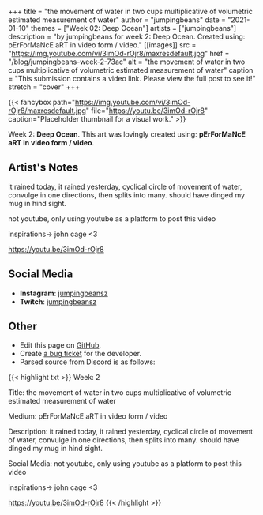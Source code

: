 +++
title =       "the movement of water in two cups multiplicative of volumetric estimated measurement of water"
author =      "jumpingbeans"
date =        "2021-01-10"
themes =      ["Week 02: Deep Ocean"]
artists =     ["jumpingbeans"]
description = "by jumpingbeans for week 2: Deep Ocean. Created using: pErForMaNcE aRT in video form / video."
[[images]]
      src = "https://img.youtube.com/vi/3imOd-rOjr8/maxresdefault.jpg"
      href = "/blog/jumpingbeans-week-2-73ac"
      alt = "the movement of water in two cups multiplicative of volumetric estimated measurement of water"
      caption = "This submission contains a video link. Please view the full post to see it!"
      stretch = "cover"
+++


{{< fancybox path="https://img.youtube.com/vi/3imOd-rOjr8/maxresdefault.jpg" file="https://youtu.be/3imOd-rOjr8" caption="Placeholder thumbnail for a visual work." >}}


Week 2: **Deep Ocean**. This art was lovingly created using: **pErForMaNcE aRT in video form / video**.

## Artist's Notes

it rained today, it rained yesterday, cyclical circle of movement of water, convulge in one directions, then splits into many. should have dinged my mug in hind sight. 

not youtube, only using youtube as a platform to post this video

inspirations-> john cage <3

https://youtu.be/3imOd-rOjr8

## Social Media

- **Instagram**: <a href='https://instagram.com/jumpingbeansz' target='_blank'>jumpingbeansz</a>
- **Twitch**: <a href='https://twitch.tv/jumpingbeansz' target='_blank'>jumpingbeansz</a>

## Other

- Edit this page on [GitHub](https://github.com/teaminkling/web-refresh/edit/main/content/blog/jumpingbeans-week-2-73ac.md).
- Create [a bug ticket](https://github.com/teaminkling/web-refresh/issues/new?assignees=&labels=bug&template=problem-report.md&title=) for the developer.
- Parsed source from Discord is as follows:

{{< highlight txt >}}
Week: 2

Title: the movement of water in two cups multiplicative of volumetric estimated measurement of water

Medium: pErForMaNcE aRT in video form / video 

Description: it rained today, it rained yesterday, cyclical circle of movement of water, convulge in one directions, then splits into many. should have dinged my mug in hind sight. 

Social Media: not youtube, only using youtube as a platform to post this video

inspirations-> john cage <3

https://youtu.be/3imOd-rOjr8
{{< /highlight >}}